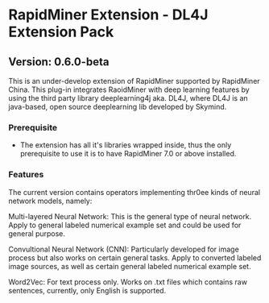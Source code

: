 RapidMiner Extension - DL4J Extension Pack
=============================
Version: 0.6.0-beta 
------------------------------------

This is an under-develop extension of RapidMiner supported by RapidMiner China.
This plug-in integrates RaoidMiner with deep learning features by using the third party library deeplearning4j aka. DL4J,
where DL4J is an java-based, open source deeplearning lib developed by Skymind. 

### Prerequisite
* The extension has all it's libraries wrapped inside, thus the only prerequisite to use it is to have RapidMiner 7.0 or above installed.

### Features

The current version contains operators implementing thr0ee kinds of neural network models, namely:

Multi-layered Neural Network: 
This is the general type of neural network.
Apply to general labeled numerical example set and could be used for general purpose.

Convultional Neural Network (CNN):
Particularly developed for image process but also works on certain general tasks.
Apply to converted labeled image sources, as well as certain general labeled numerical example set.

Word2Vec: 
For text process only. 
Works on .txt files which contains raw sentences, currently, only English is supported.